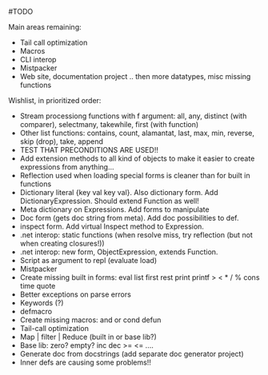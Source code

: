 #TODO

Main areas remaining:
* Tail call optimization
* Macros
* CLI interop
* Mistpacker
* Web site, documentation project
.. then more datatypes, misc missing functions

Wishlist, in prioritized order:

* Stream processiong functions with f argument: all, any, distinct (with comparer), selectmany, takewhile, first (with function)
* Other list functions: contains, count, alamantat, last, max, min, reverse, skip (drop), take, append
* TEST THAT PRECONDITIONS ARE USED!!
* Add extension methods to all kind of objects to make it easier to create expressions from anything...
* Reflection used when loading special forms is cleaner than for built in functions
* Dictionary literal {key val key val}. Also dictionary form. Add DictionaryExpression. Should extend Function as well!
* Meta dictionary on Expressions. Add forms to manipulate
* Doc form (gets doc string from meta). Add doc possibilities to def.
* inspect form. Add virtual Inspect method to Expression.
* .net interop: static functions (when resolve miss, try reflection (but not when creating closures!))
* .net interop: new form, ObjectExpression, extends Function.
* Script as argument to repl (evaluate load)
* Mistpacker
* Create missing built in forms: eval list first rest print printf > < * / % cons time quote
* Better exceptions on parse errors
* Keywords (?)
* defmacro
* Create missing macros: and or cond defun
* Tail-call optimization
* Map | filter | Reduce (built in or base lib?)
* Base lib: zero? empty? inc dec >= <= ....
* Generate doc from docstrings (add separate doc generator project)
* Inner defs are causing some problems!!
